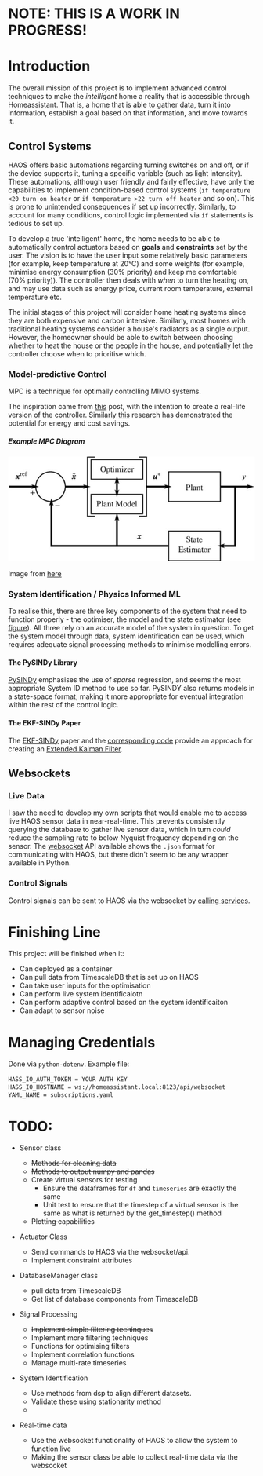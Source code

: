 # NOTE: THIS IS A WORK IN PROGRESS!

# Introduction
The overall mission of this project is to implement advanced control techniques to make the *intelligent* home a reality that is accessible through Homeassistant. That is, a home that is able to gather data, turn it into information, establish a goal based on that information, and move towards it. 

## Control Systems
HAOS offers basic automations regarding turning switches on and off, or if the device supports it, tuning a specific variable (such as light intensity). These automations, although user friendly and fairly effective, have only the capabilities to implement condition-based control systems (`if temperature <20 turn on heater` or `if temperature >22 turn off heater` and so on). This is prone to unintended consequences if set up incorrectly. Similarly, to account for many conditions, control logic implemented via `if` statements is tedious to set up. 

To develop a true 'intelligent' home, the home needs to be able to automatically control actuators based on **goals** and **constraints** set by the user. The vision is to have the user input some relatively basic parameters (for example, keep temperature at 20°C) and some weights (for example, minimise energy consumption (30% priority) and keep me comfortable (70% priority)). The controller then deals with _when_ to turn the heating on, and may use data such as energy price, current room temperature, external temperature etc. 

The initial stages of this project will consider home heating systems since they are both expensive and carbon intensive. Similarly, most homes with traditional heating systems consider a house's radiators as a single output. However, the homeowner should be able to switch between choosing whether to heat the house or the people in the house, and potentially let the controller choose when to prioritise which.

### Model-predictive Control
MPC is a technique for optimally controlling MIMO systems. 

The inspiration came from [this](https://uk.mathworks.com/help/mpc/ug/use-multistage-mpc-with-neural-state-space-prediction-model-for-house-heating.html) post, with the intention to create a real-life version of the controller. Similarly [this](https://www.sciencedirect.com/science/article/abs/pii/S0360544220303364) research has demonstrated the potential for energy and cost savings. 


##### Example MPC Diagram
![Example MPC Diagram](assets/MPC_bd.jpg)

Image from [here](https://www.researchgate.net/publication/317881347_ICONE23-1934_A_FORMULATION_OF_ROD_BASED_NONLINEAR_MODEL_PREDICTIVE_CONTROL_OF_NUCLEAR_REACTION_WITH_TEMPERATURE_EFFECTS_AND_XENON_POISONING/figures?lo=1)

### System Identification / Physics Informed ML
To realise this, there are three key components of the system that need to function properly - the optimiser, the model and the state estimator (see [figure](#example-mpc-diagram)). All three rely on an accurate model of the system in question. To get the system model through data, system identification can be used, which requires adequate signal processing methods to minimise modelling errors. 

#### The PySINDy Library
[PySINDy](https://pysindy.readthedocs.io/en/stable/) emphasises the use of _sparse_ regression, and seems the most appropriate System ID method to use so far. PySINDY also returns models in a state-space format, making it more appropriate for eventual integration within the rest of the control logic. 

#### The EKF-SINDy Paper

The [EKF-SINDy](https://arxiv.org/abs/2404.07536) paper and the [corresponding code](https://github.com/ContiPaolo/EKF-SINDy) provide an approach for creating an [Extended Kalman Filter](https://en.wikipedia.org/wiki/Extended_Kalman_filter). 

## Websockets
### Live Data
I saw the need to develop my own scripts that would enable me to access live HAOS sensor data in near-real-time. This prevents consistently querying the database to gather live sensor data, which in turn _could_ reduce the sampling rate to below Nyquist frequency depending on the sensor. The [websocket](https://developers.home-assistant.io/docs/api/websocket/#validate-config) API available shows the `.json` format for communicating with HAOS, but there didn't seem to be any wrapper available in Python. 

### Control Signals
Control signals can be sent to HAOS via the websocket by [calling services](https://developers.home-assistant.io/docs/api/websocket/#calling-a-service).

# Finishing Line
This project will be finished when it:
- Can deployed as a container
- Can pull data from TimescaleDB that is set up on HAOS
- Can take user inputs for the optimisation
- Can perform live system identificaiotn
- Can perform adaptive control based on the system identificaiton
- Can adapt to sensor noise

<!-- # Intended Use
To be able to effectively interact with HAOS via Python scripts for advanced automation procedures. Although `.yaml` files can be used to create useful automations, it may be that more advanced automations should be developed, and for the processing to occur outside of HAOS. This set of scripts is intended to make the interplay between HAOS and some other techniques easier. -->

# Managing Credentials

Done via `python-dotenv`. Example file:
```
HASS_IO_AUTH_TOKEN = YOUR AUTH KEY
HASS_IO_HOSTNAME = ws://homeassistant.local:8123/api/websocket
YAML_NAME = subscriptions.yaml
```

# TODO:
- Sensor class
    - ~~Methods for cleaning data~~
    - ~~Methods to output numpy and pandas~~
    - Create virtual sensors for testing
        - Ensure the dataframes for `df` and `timeseries` are exactly the same
        - Unit test to ensure that the timestep of a virtual sensor is the same as what is returned by the get_timestep() method
    - ~~Plotting capabilities~~
    

- Actuator Class
    - Send commands to HAOS via the websocket/api.
    - Implement constraint attributes

- DatabaseManager class
    - ~~pull data from TimescaleDB~~
    - Get list of database components from TimescaleDB

- Signal Processing
    - ~~Implement simple filtering techinques~~
    - Implement more filtering techniques
    - Functions for optimising filters
    - Implement correlation functions
    - Manage multi-rate timeseries

- System Identification
    - Use methods from dsp to align different datasets. 
    - Validate these using stationarity method
    - 

- Real-time data
    - Use the websocket functionality of HAOS to allow the system to function live
    - Making the sensor class be able to collect real-time data via the websocket